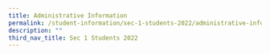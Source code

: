 ```yaml
---
title: Administrative Information
permalink: /student-information/sec-1-students-2022/administrative-information/
description: ""
third_nav_title: Sec 1 Students 2022
---
```

